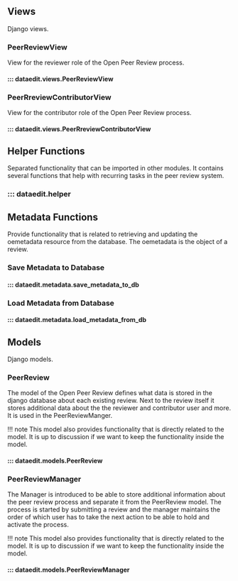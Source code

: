 ## Views
Django views.

### PeerReviewView
View for the reviewer role of the Open Peer Review process.
#### ::: dataedit.views.PeerReviewView  


### PeerRreviewContributorView
View for the contributor role of the Open Peer Review process.

#### ::: dataedit.views.PeerRreviewContributorView  

## Helper Functions
Separated functionality that can be imported in other modules. It contains several functions that help with recurring tasks in the peer review system.

### ::: dataedit.helper  

## Metadata Functions
Provide functionality that is related to retrieving and updating the oemetadata resource from the database. The oemetadata is the object of a review.  
### Save Metadata to Database
#### ::: dataedit.metadata.save_metadata_to_db

### Load Metadata from Database
#### ::: dataedit.metadata.load_metadata_from_db  

## Models
Django models.

### PeerReview
The model of the Open Peer Review defines what data is stored in the django database about each existing review. Next to the review itself it stores additional data about the the reviewer and contributor user and more. It is used in the PeerReviewManger.

!!! note
    This model also provides functionality that is directly related to the model. 
    It is up to discussion if we want to keep the functionality inside the model.
#### ::: dataedit.models.PeerReview  

### PeerReviewManager
The Manager is introduced to be able to store additional information about the peer review process and separate it from the PeerReview model. The process is started by submitting a review and the manager maintains the order of which user has to take the next action to be able to hold and activate the process. 


!!! note
    This model also provides functionality that is directly related to the model. 
    It is up to discussion if we want to keep the functionality inside the model.
#### ::: dataedit.models.PeerReviewManager  
